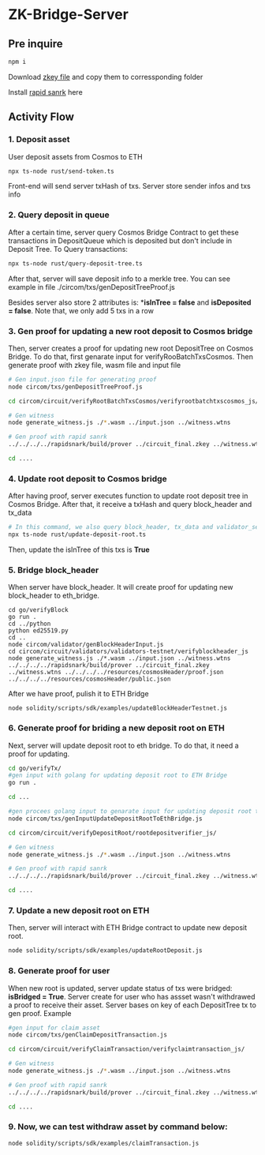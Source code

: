 
# ZK-Bridge-Server
## Pre inquire
```bash
npm i
```

Download [zkey file](https://drive.google.com/file/d/1uZuEaCcZmhyCOMOnYJh5GZ7_pgR4SMlv/view?usp=sharing) and copy them to corressponding folder

Install [rapid sanrk](https://github.com/iden3/rapidsnark) here

## Activity Flow
### 1. Deposit asset
User deposit assets from Cosmos to ETH
```bash
npx ts-node rust/send-token.ts
```
Front-end will send server txHash of txs. Server store sender infos and txs info
### 2. Query deposit in queue
After a certain time, server query Cosmos Bridge Contract to get these transactions in DepositQueue which is deposited but don't include in Deposit Tree. To Query transactions:
```bash
npx ts-node rust/query-deposit-tree.ts
```
After that, server will save deposit info to a merkle tree. You can see example in file ./circom/txs/genDepositTreeProof.js

Besides server also store 2 attributes is: ***isInTree = false** and **isDeposited = false**. Note that, we only add 5 txs in a row

### 3. Gen proof for updating a new root deposit to Cosmos bridge
 Then, server creates a proof for updating new root DepositTree on Cosmos Bridge. To do that, first genarate input for verifyRooBatchTxsCosmos. Then generate proof with zkey file, wasm file and input file
```bash
# Gen input.json file for generating proof
node circom/txs/genDepositTreeProof.js

cd circom/circuit/verifyRootBatchTxsCosmos/verifyrootbatchtxscosmos_js/

# Gen witness
node generate_witness.js ./*.wasm ../input.json ../witness.wtns

# Gen proof with rapid sanrk
../../../../rapidsnark/build/prover ../circuit_final.zkey ../witness.wtns ../../../../resources/updateRootDepositToCosmosBridge/proof.json ../../../../resources/updateRootDepositToCosmosBridge/public.json

cd ....
```

### 4. Update root deposit to Cosmos bridge
After having proof, server executes function to update root deposit tree in Cosmos Bridge. After that, it receive a txHash and query block_header and tx_data
```bash
# In this command, we also query block_header, tx_data and validator_set after updating root
npx ts-node rust/update-deposit-root.ts
```
Then, update the isInTree of this txs is **True**

### 5. Bridge block_header
When server have block_header. It will create proof for updating new block_header to eth_bridge. 
```
cd go/verifyBlock
go run .
cd ../python
python ed25519.py
cd ..
node circom/validator/genBlockHeaderInput.js
cd circom/circuit/validators/validators-testnet/verifyblockheader_js
node generate_witness.js ./*.wasm ../input.json ../witness.wtns
../../../../rapidsnark/build/prover ../circuit_final.zkey ../witness.wtns ../../../../resources/cosmosHeader/proof.json ../../../../resources/cosmosHeader/public.json
```
After we have proof, pulish it to ETH Bridge
```
node solidity/scripts/sdk/examples/updateBlockHeaderTestnet.js
```
### 6. Generate proof for briding a new deposit root on ETH
Next, server will update deposit root to eth bridge. To do that, it need a proof for updating.
```bash
cd go/verifyTx/
#gen input with golang for updating deposit root to ETH Bridge
go run .

cd ...

#gen procees golang input to genarate input for updating deposit root to ETH Bridge
node circom/txs/genInputUpdateDepositRootToEthBridge.js

cd circom/circuit/verifyDepositRoot/rootdepositverifier_js/

# Gen witness
node generate_witness.js ./*.wasm ../input.json ../witness.wtns

# Gen proof with rapid sanrk
../../../../rapidsnark/build/prover ../circuit_final.zkey ../witness.wtns ../../../../resources/updateRootDepositToEthBridge/proof.json ../../../../resources/updateRootDepositToEthBridge/public.json

cd ....
```
### 7. Update a new deposit root on ETH
Then, server will interact with ETH Bridge contract to update new deposit root.
```bash
node solidity/scripts/sdk/examples/updateRootDeposit.js
```

### 8. Generate proof for user
When new root is updated, server update status of txs were bridged: **isBridged =  True**.  Server create for  user who has assset wasn't withdrawed a proof to receive their asset. Server bases on key of each DepositTree tx to gen proof. Example

```bash
#gen input for claim asset
node circom/txs/genClaimDepositTransaction.js

cd circom/circuit/verifyClaimTransaction/verifyclaimtransaction_js/

# Gen witness
node generate_witness.js ./*.wasm ../input.json ../witness.wtns

# Gen proof with rapid sanrk
../../../../rapidsnark/build/prover ../circuit_final.zkey ../witness.wtns ../../../../resources/verifyClaimTransaction/proof.json ../../../../resources/verifyClaimTransaction/public.json

cd ....
```

### 9. Now, we can test withdraw asset by command below:
```bash
node solidity/scripts/sdk/examples/claimTransaction.js
```





